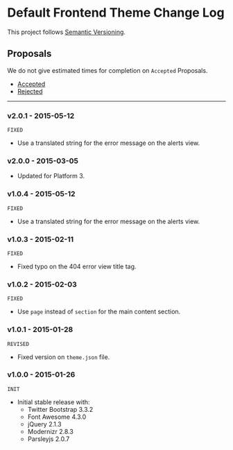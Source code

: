 # Default Frontend Theme Change Log

This project follows [Semantic Versioning](CONTRIBUTING.md).

## Proposals

We do not give estimated times for completion on `Accepted` Proposals.

- [Accepted](https://github.com/cartalyst/theme-default-frontend/labels/Accepted)
- [Rejected](https://github.com/cartalyst/theme-default-frontend/labels/Rejected)

---

### v2.0.1 - 2015-05-12

`FIXED`

- Use a translated string for the error message on the alerts view.

### v2.0.0 - 2015-03-05

- Updated for Platform 3.

### v1.0.4 - 2015-05-12

`FIXED`

- Use a translated string for the error message on the alerts view.

### v1.0.3 - 2015-02-11

`FIXED`

- Fixed typo on the 404 error view title tag.

### v1.0.2 - 2015-02-03

`FIXED`

- Use `page` instead of `section` for the main content section.

### v1.0.1 - 2015-01-28

`REVISED`

- Fixed version on `theme.json` file.

### v1.0.0 - 2015-01-26

`INIT`

- Initial stable release with:
    - Twitter Bootstrap 3.3.2
    - Font Awesome 4.3.0
    - jQuery 2.1.3
    - Modernizr 2.8.3
    - Parsleyjs 2.0.7

